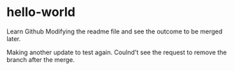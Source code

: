 # hello-world
Learn Github
Modifying the readme file and see the outcome to be merged later.

Making another update to test again. Coulnd't see the request to remove the branch after the merge.
